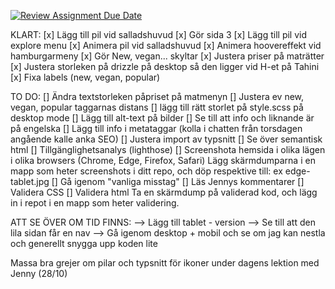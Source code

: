 [![Review Assignment Due Date](https://classroom.github.com/assets/deadline-readme-button-22041afd0340ce965d47ae6ef1cefeee28c7c493a6346c4f15d667ab976d596c.svg)](https://classroom.github.com/a/3GX3QKax)


KLART:
[x] Lägg till pil vid salladshuvud 
[x] Gör sida 3
[x] Lägg till pil vid explore menu
[x] Animera pil vid salladshuvud 
[x] Animera hoovereffekt vid hamburgarmeny
[x] Gör New, vegan... skyltar 
[x] Justera priser på maträtter 
[x] Justera storleken på drizzle på desktop så den ligger vid H-et på Tahini
[x] Fixa labels (new, vegan, popular)

TO DO:
[] Ändra textstorleken påpriset på matmenyn 
[] Justera ev new, vegan, popular taggarnas distans 
[] lägg till rätt storlet på style.scss på desktop mode
[] Lägg till alt-text på bilder 
[] Se till att info och liknande är på engelska 
[] Lägg till info i metataggar (kolla i chatten från torsdagen angående kalle anka SEO)
[] Justera import av typsnitt
[] Se över semantisk html
[] Tillgänglighetsanalys (lighthose)
[] Screenshota hemsida i olika lägen i olika browsers (Chrome, Edge, Firefox, Safari)
    Lägg skärmdumparna i en mapp som heter screenshots i ditt repo, och döp respektive till: ex edge-tablet.jpg
[] Gå igenom "vanliga misstag"
[] Läs Jennys kommentarer
[] Validera CSS
[] Validera html
    Ta en skärmdump på validerad kod, och lägg in i repot i en mapp som heter validering.

ATT SE ÖVER OM TID FINNS:
--> Lägg till tablet - version
--> Se till att den lila sidan får en nav
--> Gå igenom desktop + mobil och se om jag kan nestla och generellt snygga upp koden lite 


Massa bra grejer om pilar och typsnitt för ikoner under dagens lektion med Jenny (28/10)
